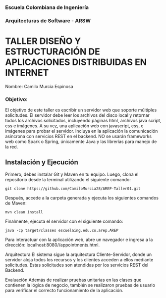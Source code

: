 ### Escuela Colombiana de Ingeniería
### Arquitecturas de Software - ARSW
#  TALLER DISEÑO Y ESTRUCTURACIÓN DE APLICACIONES DISTRIBUIDAS EN INTERNET

Nombre: Camilo Murcia Espinosa


### Objetivo:
El objetivo de este taller es escribir un servidor web que soporte múltiples solicitudes. El servidor debe leer los archivos del disco local y retornar todos los archivos solicitados, incluyendo páginas html, archivos java script, css e imágenes. A su vez, una aplicación web con javascript, css, e imágenes para probar el servidor. Incluya en la aplicación la comunicación asíncrona con servicios REST en el backend. NO se usarán frameworks web como Spark o Spring, únicamente Java y las librerías para manejo de la red.
## Instalación y Ejecución

Primero, debes instalar Git y Maven en tu equipo. Luego, clona el repositorio desde la terminal utilizando el siguiente comando:
```
git clone https://github.com/CamiloMurcia28/AREP-Taller01.git
``` 
Después, accede a la carpeta generada y ejecuta los siguientes comandos de Maven:
```
mvn clean install
```
Finalmente, ejecuta el servidor con el siguiente comando:
```
java -cp target/classes escuelaing.edu.co.arep.AREP
```
Para interactuar con la aplicación web, abre un navegador e ingresa a la dirección: localhost:8080//appointments.html.

Arquitectura
El sistema sigue la arquitectura Cliente-Servidor, donde un servidor aloja todos los recursos y los clientes acceden a ellos mediante solicitudes. Estas solicitudes son atendidas por los servicios REST del Backend.

Evaluación
Además de realizar pruebas unitarias en las clases que contienen la lógica de negocio, también se realizaron pruebas de usuario para verificar el correcto funcionamiento de la aplicación.